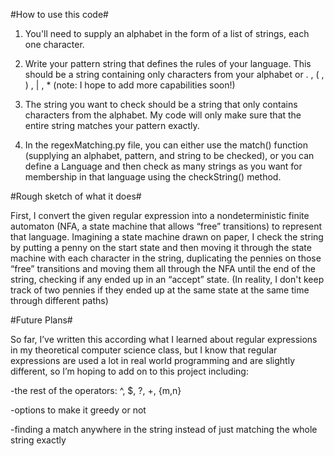 #How to use this code#

1) You'll need to supply an alphabet in the form of a list of strings, each one character.

2) Write your pattern string that defines the rules of your language. This should be a string containing only characters from your alphabet or . , ( , ) , | , * (note: I hope to add more capabilities soon!)

3) The string you want to check should be a string that only contains characters from the alphabet. My code will only make sure that the entire string matches your pattern exactly.

4) In the regexMatching.py file, you can either use the match() function (supplying an alphabet, pattern, and string to be checked), or you can define a Language and then check as many strings as you want for membership in that language using the checkString() method.

#Rough sketch of what it does#

First, I convert the given regular expression into a nondeterministic finite automaton (NFA, a state machine that allows “free” transitions) to represent that language. Imagining a state machine drawn on paper, I check the string by putting a penny on the start state and then moving it through the state machine with each character in the string, duplicating the pennies on those “free” transitions and moving them all through the NFA until the end of the string, checking if any ended up in an “accept” state. (In reality, I don't keep track of two pennies if they ended up at the same state at the same time through different paths)

#Future Plans#

So far, I’ve written this according what I learned about regular expressions in my theoretical computer science class, but I know that regular expressions are used a lot in real world programming and are slightly different, so I’m hoping to add on to this project including:

-the rest of the operators: ^, $, ?, +, {m,n}

-options to make it greedy or not

-finding a match anywhere in the string instead of just matching the whole string exactly

